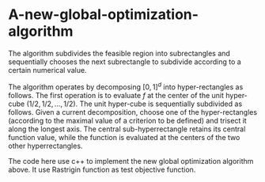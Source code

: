 # A-new-global-optimization-algorithm

The algorithm subdivides the feasible region into subrectangles and sequentially chooses the next subrectangle to subdivide according to a certain numerical value.

The algorithm operates by decomposing $[0,1]^d$ into hyper-rectangles as follows. The first operation is to evaluate $f$ at the center of the unit hyper-cube $(1/2,1/2,\ldots ,1/2)$. The unit hyper-cube is sequentially subdivided as follows.
Given a current decomposition, choose one of the hyper-rectangles (according to the maximal value of a criterion to be defined) and trisect it along the longest axis.
The central sub-hyperrectangle retains its central function value, while the function is evaluated at the centers of the two other hyperrectangles.

The code here use c++ to implement the new global optimization algorithm above. It use Rastrigin function as test objective function.
